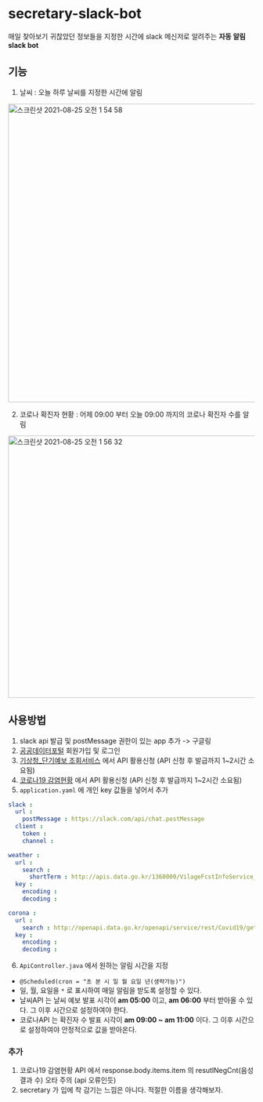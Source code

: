 # secretary-slack-bot

매일 찾아보기 귀찮았던 정보들을 지정한 시간에 slack 메신저로 알려주는 **자동 알림 slack bot**

## 기능
1. 날씨 : 오늘 하루 날씨를 지정한 시간에 알림
<img width="609" alt="스크린샷 2021-08-25 오전 1 54 58" src="https://user-images.githubusercontent.com/43959582/130658086-1921c0e0-aa71-457c-b8b7-3f28766273e5.png">

2. 코로나 확진자 현황 : 어제 09:00 부터 오늘 09:00 까지의 코로나 확진자 수를 알림
<img width="535" alt="스크린샷 2021-08-25 오전 1 56 32" src="https://user-images.githubusercontent.com/43959582/130658272-7ccd8778-abd7-4f36-bd06-dc54353ed844.png">


## 사용방법
1. slack api 발급 및 postMessage 권한이 있는 app 추가 -> 구글링
2. [공공데이터포털](https://www.data.go.kr/) 회원가입 및 로그인
3. [기상청_단기예보 조회서비스](https://www.data.go.kr/data/15084084/openapi.do) 에서 API 활용신청 (API 신청 후 발급까지 1~2시간 소요됨)
4. [코로나19 감염현황](https://www.data.go.kr/data/15043376/openapi.do) 에서 API 활용신청 (API 신청 후 발급까지 1~2시간 소요됨)
5. `application.yaml` 에 개인 key 값들을 넣어서 추가
```yaml
slack :
  url :
    postMessage : https://slack.com/api/chat.postMessage
  client :
    token : 
    channel : 

weather :
  url :
    search :
      shortTerm : http://apis.data.go.kr/1360000/VilageFcstInfoService_2.0/getVilageFcst
  key :
    encoding : 
    decoding : 

corona :
  url :
    search : http://openapi.data.go.kr/openapi/service/rest/Covid19/getCovid19InfStateJson
  key :
    encoding : 
    decoding : 
```

6. `ApiController.java` 에서 원하는 알림 시간을 지정
  - `@Scheduled(cron = "초 분 시 일 월 요일 년(생략가능)")`
  - 일, 월, 요일을 `*` 로 표시하여 매일 알림을 받도록 설정할 수 있다.
  - 날씨API 는 날씨 예보 발표 시각이 **am 05:00** 이고, **am 06:00** 부터 받아올 수 있다. 그 이후 시간으로 설정하여야 한다.
  - 코로나API 는 확진자 수 발표 시각이 **am 09:00 ~ am 11:00** 이다. 그 이후 시간으로 설정하여야 안정적으로 값을 받아온다.



### 추가 
1. 코로나19 감염현황 API 에서 response.body.items.item 의 resutlNegCnt(음성 결과 수) 오타 주의 (api 오류인듯)
2. secretary 가 입에 착 감기는 느낌은 아니다. 적절한 이름을 생각해보자.



